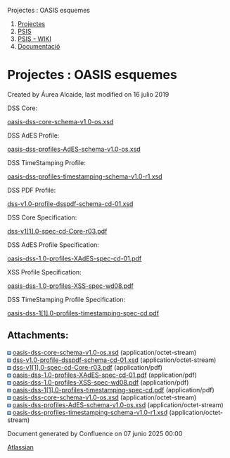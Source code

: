 Projectes : OASIS esquemes  

1.  [Projectes](index.md)
2.  [PSIS](PSIS_24215797.md)
3.  [PSIS - WIKI](PSIS---WIKI_24215598.md)
4.  [Documentació](24215931.md)

Projectes : OASIS esquemes
==========================

Created by Áurea Alcaide, last modified on 16 julio 2019

DSS Core:

[oasis-dss-core-schema-v1.0-os.xsd](attachments/24215616/24215692.xsd)

  

DSS AdES Profile:

[oasis-dss-profiles-AdES-schema-v1.0-os.xsd](attachments/24215616/24215699.xsd)

  

DSS TimeStamping Profile:

[oasis-dss-profiles-timestamping-schema-v1.0-r1.xsd](attachments/24215616/24215700.xsd)

  

DSS PDF Profile:

[dss-v1.0-profile-dsspdf-schema-cd-01.xsd](attachments/24215616/24215693.xsd)

  

DSS Core Specification:

[dss-v1\[1\].0-spec-cd-Core-r03.pdf](attachments/24215616/24215694.pdf)

  

DSS AdES Profile Specification:

[oasis-dss-1.0-profiles-XAdES-spec-cd-01.pdf](attachments/24215616/24215695.pdf)  

  

XSS Profile Specification:

[oasis-dss-1.0-profiles-XSS-spec-wd08.pdf](attachments/24215616/24215696.pdf)

  

DSS TimeStamping Profile Specification:

[oasis-dss-1\[1\].0-profiles-timestamping-spec-cd.pdf](attachments/24215616/24215697.pdf)  

  

  

  

Attachments:
------------

![](images/icons/bullet_blue.gif) [oasis-dss-core-schema-v1.0-os.xsd](attachments/24215616/24215698.xsd) (application/octet-stream)  
![](images/icons/bullet_blue.gif) [dss-v1.0-profile-dsspdf-schema-cd-01.xsd](attachments/24215616/24215693.xsd) (application/octet-stream)  
![](images/icons/bullet_blue.gif) [dss-v1\[1\].0-spec-cd-Core-r03.pdf](attachments/24215616/24215694.pdf) (application/pdf)  
![](images/icons/bullet_blue.gif) [oasis-dss-1.0-profiles-XAdES-spec-cd-01.pdf](attachments/24215616/24215695.pdf) (application/pdf)  
![](images/icons/bullet_blue.gif) [oasis-dss-1.0-profiles-XSS-spec-wd08.pdf](attachments/24215616/24215696.pdf) (application/pdf)  
![](images/icons/bullet_blue.gif) [oasis-dss-1\[1\].0-profiles-timestamping-spec-cd.pdf](attachments/24215616/24215697.pdf) (application/pdf)  
![](images/icons/bullet_blue.gif) [oasis-dss-core-schema-v1.0-os.xsd](attachments/24215616/24215692.xsd) (application/octet-stream)  
![](images/icons/bullet_blue.gif) [oasis-dss-profiles-AdES-schema-v1.0-os.xsd](attachments/24215616/24215699.xsd) (application/octet-stream)  
![](images/icons/bullet_blue.gif) [oasis-dss-profiles-timestamping-schema-v1.0-r1.xsd](attachments/24215616/24215700.xsd) (application/octet-stream)  

Document generated by Confluence on 07 junio 2025 00:00

[Atlassian](http://www.atlassian.com/)